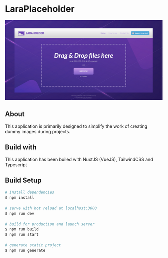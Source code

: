 # LaraPlaceholder
![GitHub Logo](/static/img/preview.jpg)

## About
This application is primarily designed to simplify the work of creating dummy images during projects.

## Build with 
This application has been builed with NuxtJS (VueJS), TailwindCSS and Typescript

## Build Setup

```bash
# install dependencies
$ npm install

# serve with hot reload at localhost:3000
$ npm run dev

# build for production and launch server
$ npm run build
$ npm run start

# generate static project
$ npm run generate
```